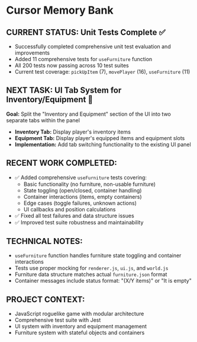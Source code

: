 # Cursor Memory Bank

## CURRENT STATUS: Unit Tests Complete ✅
- Successfully completed comprehensive unit test evaluation and improvements
- Added 11 comprehensive tests for `useFurniture` function
- All 200 tests now passing across 10 test suites
- Current test coverage: `pickUpItem` (7), `movePlayer` (16), `useFurniture` (11)

## NEXT TASK: UI Tab System for Inventory/Equipment 🎯
**Goal:** Split the "Inventory and Equipment" section of the UI into two separate tabs within the panel
- **Inventory Tab:** Display player's inventory items
- **Equipment Tab:** Display player's equipped items and equipment slots
- **Implementation:** Add tab switching functionality to the existing UI panel

## RECENT WORK COMPLETED:
- ✅ Added comprehensive `useFurniture` tests covering:
  - Basic functionality (no furniture, non-usable furniture)
  - State toggling (open/closed, container handling)
  - Container interactions (items, empty containers)
  - Edge cases (toggle failures, unknown actions)
  - UI callbacks and position calculations
- ✅ Fixed all test failures and data structure issues
- ✅ Improved test suite robustness and maintainability

## TECHNICAL NOTES:
- `useFurniture` function handles furniture state toggling and container interactions
- Tests use proper mocking for `renderer.js`, `ui.js`, and `world.js`
- Furniture data structure matches actual `furniture.json` format
- Container messages include status format: "(X/Y items)" or "It is empty"

## PROJECT CONTEXT:
- JavaScript roguelike game with modular architecture
- Comprehensive test suite with Jest
- UI system with inventory and equipment management
- Furniture system with stateful objects and containers
